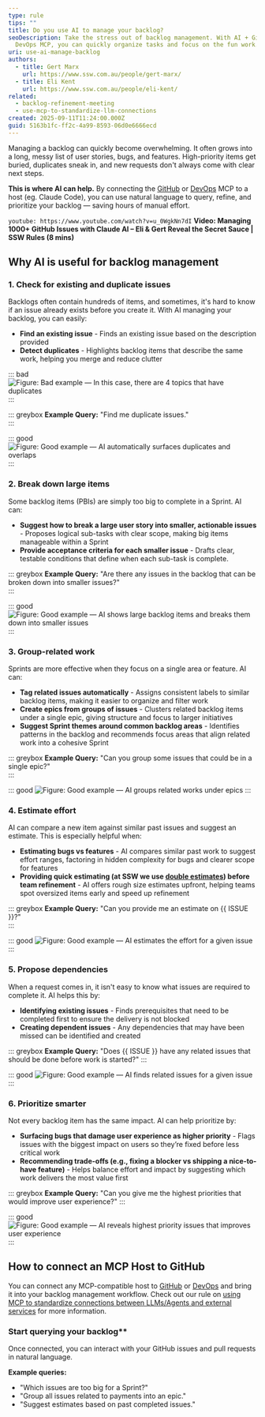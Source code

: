 ```yaml
---
type: rule
tips: ""
title: Do you use AI to manage your backlog?
seoDescription: Take the stress out of backlog management. With AI + GitHub or
  DevOps MCP, you can quickly organize tasks and focus on the fun work.
uri: use-ai-manage-backlog
authors:
  - title: Gert Marx
    url: https://www.ssw.com.au/people/gert-marx/
  - title: Eli Kent
    url: https://www.ssw.com.au/people/eli-kent/
related:
  - backlog-refinement-meeting
  - use-mcp-to-standardize-llm-connections
created: 2025-09-11T11:24:00.000Z
guid: 5163b1fc-ff2c-4a99-8593-06d0e6666ecd
---
```

Managing a backlog can quickly become overwhelming. It often grows into a long, messy list of user stories, bugs, and features. High-priority items get buried, duplicates sneak in, and new requests don't always come with clear next steps.

**This is where AI can help.** By connecting the [GitHub](https://github.com/github/github-mcp-server) or [DevOps](https://github.com/microsoft/azure-devops-mcp) MCP to a host (eg. Claude Code), you can use natural language to query, refine, and prioritize your backlog — saving hours of manual effort.

<!--endintro-->

`youtube: https://www.youtube.com/watch?v=u_0WgkNn7dI`
**Video: Managing 1000+ GitHub Issues with Claude AI – Eli & Gert Reveal the Secret Sauce | SSW Rules (8 mins)**

## Why AI is useful for backlog management

### 1. Check for existing and duplicate issues

Backlogs often contain hundreds of items, and sometimes, it's hard to know if an issue already exists before you create it.
With AI managing your backlog, you can easily:

* **Find an existing issue** - Finds an existing issue based on the description provided
* **Detect duplicates** - Highlights backlog items that describe the same work, helping you merge and reduce clutter

::: bad
![Figure: Bad example — In this case, there are 4 topics that have duplicates](Big-Backlog.gif)
:::

::: greybox
**Example Query:** "Find me duplicate issues."  
:::

::: good
![Figure: Good example — AI automatically surfaces duplicates and overlaps](Duplicates-GitHub.png)
:::

### 2. Break down large items

Some backlog items (PBIs) are simply too big to complete in a Sprint. AI can:

* **Suggest how to break a large user story into smaller, actionable issues** - Proposes logical sub-tasks with clear scope, making big items manageable within a Sprint
* **Provide acceptance criteria for each smaller issue** - Drafts clear, testable conditions that define when each sub-task is complete.

::: greybox
**Example Query:** "Are there any issues in the backlog that can be broken down into smaller issues?"  
:::

::: good
![Figure: Good example — AI shows large backlog items and breaks them down into smaller issues](Large-Items-GitHub.png)
:::

### 3. Group-related work

Sprints are more effective when they focus on a single area or feature. AI can:

* **Tag related issues automatically** - Assigns consistent labels to similar backlog items, making it easier to organize and filter work
* **Create epics from groups of issues** - Clusters related backlog items under a single epic, giving structure and focus to larger initiatives
* **Suggest Sprint themes around common backlog areas** - Identifies patterns in the backlog and recommends focus areas that align related work into a cohesive Sprint

::: greybox
**Example Query:** "Can you group some issues that could be in a single epic?"  
:::

::: good
![Figure: Good example — AI groups related works under epics](Grouping-GitHub.png)
:::

### 4. Estimate effort

AI can compare a new item against similar past issues and suggest an estimate. This is especially helpful when:

* **Estimating bugs vs features** - AI compares similar past work to suggest effort ranges, factoring in hidden complexity for bugs and clearer scope for features
* **Providing quick estimating (at SSW we use [double estimates](http://ssw.com.au/rules/size-pbis-effectively/)) before team refinement** - AI offers rough size estimates upfront, helping teams spot oversized items early and speed up refinement

::: greybox
**Example Query:** "Can you provide me an estimate on {{ ISSUE }}?"  
:::

::: good
![Figure: Good example — AI estimates the effort for a given issue](Estimate-GitHub.png)
:::

### 5. Propose dependencies

When a request comes in, it isn't easy to know what issues are required to complete it. AI helps this by:

* **Identifying existing issues** - Finds prerequisites that need to be completed first to ensure the delivery is not blocked
* **Creating dependent issues** - Any dependencies that may have been missed can be identified and created

::: greybox
**Example Query:** "Does {{ ISSUE }} have any related issues that should be done before work is started?"
:::

::: good
![Figure: Good example — AI finds related issues for a given issue](Dependencies-GitHub.png)
:::

### 6. Prioritize smarter

Not every backlog item has the same impact. AI can help prioritize by:  

* **Surfacing bugs that damage user experience as higher priority** - Flags issues with the biggest impact on users so they’re fixed before less critical work  
* **Recommending trade-offs (e.g., fixing a blocker vs shipping a nice-to-have feature)** - Helps balance effort and impact by suggesting which work delivers the most value first  

::: greybox
**Example Query:** "Can you give me the highest priorities that would improve user experience?"
:::

::: good
![Figure: Good example — AI reveals highest priority issues that improves user experience](Prioritize-GitHub.png)
:::

## How to connect an MCP Host to GitHub  

You can connect any MCP-compatible host to [GitHub](https://github.com/github/github-mcp-server) or [DevOps](https://github.com/microsoft/azure-devops-mcp) and bring it into your backlog management workflow. Check out our rule on [using MCP to standardize connections between LLMs/Agents and external services](/use-mcp-to-standardize-llm-connections/) for more information.

### Start querying your backlog**  

Once connected, you can interact with your GitHub issues and pull requests in natural language.

**Example queries:**  

* "Which issues are too big for a Sprint?"
* "Group all issues related to payments into an epic."  
* "Suggest estimates based on past completed issues."

